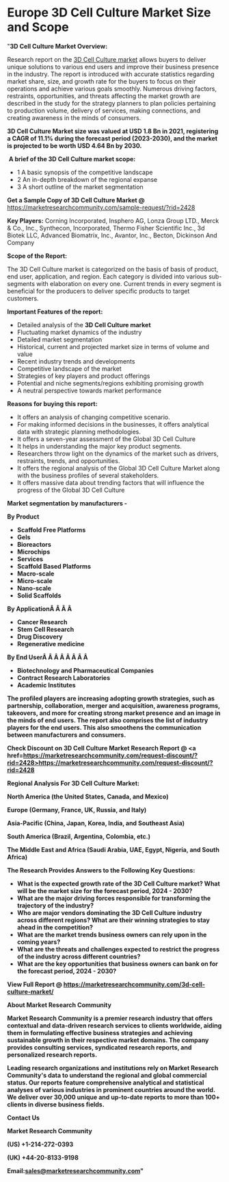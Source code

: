 # Europe 3D Cell Culture Market Size and Scope 
"<strong>3D Cell Culture Market Overview:</strong>

Research report on the <a href=https://marketresearchcommunity.com/3d-cell-culture-market/>3D Cell Culture market</a> allows buyers to deliver unique solutions to various end users and improve their business presence in the industry. The report is introduced with accurate statistics regarding market share, size, and growth rate for the buyers to focus on their operations and achieve various goals smoothly. Numerous driving factors, restraints, opportunities, and threats affecting the market growth are described in the study for the strategy planners to plan policies pertaining to production volume, delivery of services, making connections, and creating awareness in the minds of consumers.

<strong>3D Cell Culture Market size was valued at USD 1.8 Bn in 2021, registering a CAGR of 11.1% during the forecast period (2023-2030), and the market is projected to be worth USD 4.64 Bn by 2030.</strong>

 <Strong>A brief of the 3D Cell Culture market scope:</Strong>
<ul>
 <li>1  A basic synopsis of the competitive landscape</li>
 <li>2  An in-depth breakdown of the regional expanse</li>
 <li>3  A short outline of the market segmentation</li>
</ul>
<strong>Get a Sample Copy of 3D Cell Culture Market @ </b></strong><a href=https://marketresearchcommunity.com/sample-request/?rid=2428><u>https://marketresearchcommunity.com/sample-request/?rid=2428</u></a>

<strong>Key Players:</strong> 
Corning Incorporated, Insphero AG, Lonza Group LTD., Merck &amp; Co., Inc., Synthecon, Incorporated, Thermo Fisher Scientific Inc., 3d Biotek LLC, Advanced Biomatrix, Inc., Avantor, Inc., Becton, Dickinson And Company

<strong>Scope of the Report:</strong>

The 3D Cell Culture market is categorized on the basis of basis of product, end user, application, and region. Each category is divided into various sub-segments with elaboration on every one. Current trends in every segment is beneficial for the producers to deliver specific products to target customers.

<strong><b>Important Features of the report:</b></strong>
<ul>
  <li>Detailed analysis of the <strong><b>3D Cell Culture </b></strong><strong><b>market</b></strong></li>
  <li>Fluctuating market dynamics of the industry</li>
  <li>Detailed market segmentation</li>
  <li>Historical, current and projected market size in terms of volume and value</li>
  <li>Recent industry trends and developments</li>
  <li>Competitive landscape of the market</li>
  <li>Strategies of key players and product offerings</li>
  <li>Potential and niche segments/regions exhibiting promising growth</li>
  <li>A neutral perspective towards market performance</li>
</ul>
<strong><b>Reasons for buying this report:</b></strong>
<ul>
  <li>It offers an analysis of changing competitive scenario.</li>
  <li>For making informed decisions in the businesses, it offers analytical data with strategic planning methodologies.</li>
  <li>It offers a seven-year assessment of the Global 3D Cell Culture</li>
  <li>It helps in understanding the major key product segments.</li>
  <li>Researchers throw light on the dynamics of the market such as drivers, restraints, trends, and opportunities.</li>
  <li>It offers the regional analysis of the Global 3D Cell Culture Market along with the business profiles of several stakeholders.</li>
  <li>It offers massive data about trending factors that will influence the progress of the Global 3D Cell Culture</li>
</ul>

<strong>Market segmentation by manufacturers -</strong>


<strong><strong>By Product </strong></h4>
<ul>
 	<li>Scaffold Free Platforms</li>
 	<li>Gels</li>
 	<li>Bioreactors</li>
 	<li>Microchips</li>
 	<li>Services</li>
 	<li>Scaffold Based Platforms</li>
 	<li>Macro-scale</li>
 	<li>Micro-scale</li>
 	<li>Nano-scale</li>
 	<li>Solid Scaffolds</li>
</ul>
<strong><strong>By ApplicationÂ Â Â Â  </strong></h4>
<ul>
 	<li>Cancer Research</li>
 	<li>Stem Cell Research</li>
 	<li>Drug Discovery</li>
 	<li>Regenerative medicine</li>
</ul>
<strong><strong>By End UserÂ Â Â Â Â Â Â Â  </strong></h4>
<ul>
 	<li>Biotechnology and Pharmaceutical Companies</li>
 	<li>Contract Research Laboratories</li>
 	<li>Academic Institutes</li>
</ul>

The profiled players are increasing adopting growth strategies, such as partnership, collaboration, merger and acquisition, awareness programs, takeovers, and more for creating strong market presence and an image in the minds of end users. The report also comprises the list of industry players for the end users. This also smoothens the communication between manufacturers and consumers.

<strong><b>Check Discount on 3D Cell Culture Market Research Report @ </b></strong><a href=https://marketresearchcommunity.com/request-discount/?rid=2428><u>https://marketresearchcommunity.com/request-discount/?rid=2428</u></a>

<strong>Regional Analysis For 3D Cell Culture Market:</strong>

<strong>North America</strong> (the United States, Canada, and Mexico)

<strong>Europe</strong> (Germany, France, UK, Russia, and Italy)

<strong>Asia-Pacific</strong> (China, Japan, Korea, India, and Southeast Asia)

<strong>South America</strong> (Brazil, Argentina, Colombia, etc.)

<strong>The Middle East and Africa</strong> (Saudi Arabia, UAE, Egypt, Nigeria, and South Africa)

<strong>The Research Provides Answers to the Following Key Questions:</strong>
<ul>
 	<li>What is the expected growth rate of the 3D Cell Culture market? What will be the market size for the forecast period, 2024 - 2030?</li>
 	<li>What are the major driving forces responsible for transforming the trajectory of the industry?</li>
 	<li>Who are major vendors dominating the 3D Cell Culture industry across different regions? What are their winning strategies to stay ahead in the competition?</li>
 	<li>What are the market trends business owners can rely upon in the coming years?</li>
 	<li>What are the threats and challenges expected to restrict the progress of the industry across different countries?</li>
 	<li>What are the key opportunities that business owners can bank on for the forecast period, 2024 - 2030?</li>
</ul>

<strong>View Full Report @</strong> <a href=https://marketresearchcommunity.com/3d-cell-culture-market/>https://marketresearchcommunity.com/3d-cell-culture-market/</a>

<strong>About Market Research Community</strong>

Market Research Community is a premier research industry that offers contextual and data-driven research services to clients worldwide, aiding them in formulating effective business strategies and achieving sustainable growth in their respective market domains. The company provides consulting services, syndicated research reports, and personalized research reports.

Leading research organizations and institutions rely on Market Research Community's data to understand the regional and global commercial status. Our reports feature comprehensive analytical and statistical analyses of various industries in prominent countries around the world. We deliver over 30,000 unique and up-to-date reports to more than 100+ clients in diverse business fields.

<strong>Contact Us</strong>

<strong>Market Research Community</strong>

(US) +1-214-272-0393

(UK) +44-20-8133-9198

<strong>Email:</strong>sales@marketresearchcommunity.com"
